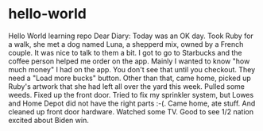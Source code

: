 # hello-world
Hello World learning repo
Dear Diary: Today was an OK day. Took Ruby for a walk, she met a dog named Luna, a shepperd mix, owned by a French couple. It was nice to talk to them a bit. I got to go to Starbucks and the coffee person helped me order on the app. Mainly I wanted to know "how much money" I had on the app. You don't see that until you checkout. They need a "Load more bucks" button. Other than that, came home, picked up Ruby's artwork that she had left all over the yard this week. Pulled some weeds. Fixed up the front door. Tried to fix my sprinkler system, but Lowes and Home Depot did not have the right parts :-(. Came home, ate stuff. And cleaned up front door hardware. Watched some TV. Good to see 1/2 nation excited about Biden win. 
